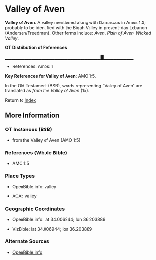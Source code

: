 # Valley of Aven
**Valley of Aven**. 
A valley mentioned along with Damascus in Amos 1:5; probably to be identified with the Biqah Valley in present-day Lebanon (Andersen/Freedman). 
Other forms include: 
*Aven*, *Plain of Aven*, *Wicked Valley*. 


**OT Distribution of References**

▁▁▁▁▁▁▁▁▁▁▁▁▁▁▁▁▁▁▁▁▁▁▁▁▁▁▁▁▁█▁▁▁▁▁▁▁▁▁
* References: Amos: 1



**Key References for Valley of Aven**: 
AMO 1:5. 


In the Old Testament (BSB), words representing “Valley of Aven” are translated as 
*from the Valley of Aven* (1x). 




Return to [Index](00-Index.md)

## More Information

### OT Instances (BSB)

* from the Valley of Aven (AMO 1:5)



### References (Whole Bible)

* AMO 1:5


### Place Types

* OpenBible.info: valley

* ACAI: valley



### Geographic Coordinates

* OpenBible.info: lat 34.006944; lon 36.203889

* VizBible: lat 34.006944; lon 36.203889



### Alternate Sources

* [OpenBible.info](https://www.openbible.info/geo/ancient/a0c71dc)



